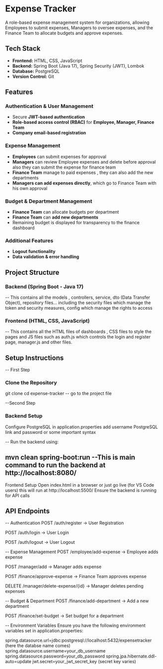 # Expense Tracker

A role-based expense management system for organizations, allowing Employees to submit expenses, Managers to oversee expenses, and the Finance Team to allocate budgets and approve expenses.



## Tech Stack
- **Frontend:** HTML, CSS, JavaScript
- **Backend:** Spring Boot (Java 17), Spring Security (JWT), Lombok
- **Database:** PostgreSQL
- **Version Control:** Git



## Features

### Authentication & User Management
- Secure **JWT-based authentication**
- **Role-based access control (RBAC)** for **Employee, Manager, Finance Team**
- **Company email-based registration**

### Expense Management
- **Employees** can submit expenses for approval
- **Managers** can review Employee expenses and delete before approval also they can submit the expense for finance team
- **Finance Team** manage to paid expenses , they can also add the new departments
- **Managers can add expenses directly**, which go to Finance Team with his own approval

### Budget & Department Management
- **Finance Team** can allocate budgets per department
- **Finance Team** can **add new departments**
- Remaining budget is displayed for transparency to the finance dashboard

### Additional Features
- **Logout functionality**
- **Data validation & error handling**


## Project Structure

### Backend (Spring Boot - Java 17)
-- This contains all the models , controllers, service, dto (Data Transfer Object), repository files...
including the security files which manage the token and security measures, config which manage the rights to access

### Frontend (HTML, CSS, JavaScript)
-- This contains all the HTML files of dashboards , CSS files to style the pages and JS files such as auth.js which controls the login and register page, manager.js and other files.

## Setup Instructions
-- First Step
### Clone the Repository

git clone <URL of Repo>
cd expense-tracker -- go to the project file

--Second Step
### Backend Setup
Configure PostgreSQL in application.properties add username PostgreSQL link and password or some important syntax

-- Run the backend using:

## mvn clean spring-boot:run --This is main command to run the backend at http://localhost:8080/

Frontend Setup
Open index.html in a browser or just go live (for VS Code users) this will run at http://localhost:5500/
Ensure the backend is running for API calls

## API Endpoints
-- Authentication
POST /auth/register → User Registration

POST /auth/login → User Login

POST /auth/logout → User Logout

-- Expense Management
POST /employee/add-expense → Employee adds expense

POST /manager/add → Manager adds expense

POST /finance/approve-expense → Finance Team approves expense

DELETE /manager/delete-expense/{id} → Manager deletes pending expenses

-- Budget & Department
POST /finance/add-department → Add a new department

POST /finance/set-budget → Set budget for a department


-- Environment Variables
Ensure you have the following environment variables set in application.properties:

spring.datasource.url=jdbc:postgresql://localhost:5432/expensetracker (here the databse name comes)
spring.datasource.username=your_db_username
spring.datasource.password=your_db_password
spring.jpa.hibernate.ddl-auto=update
jwt.secret=your_jwt_secret_key (secret key varies)
